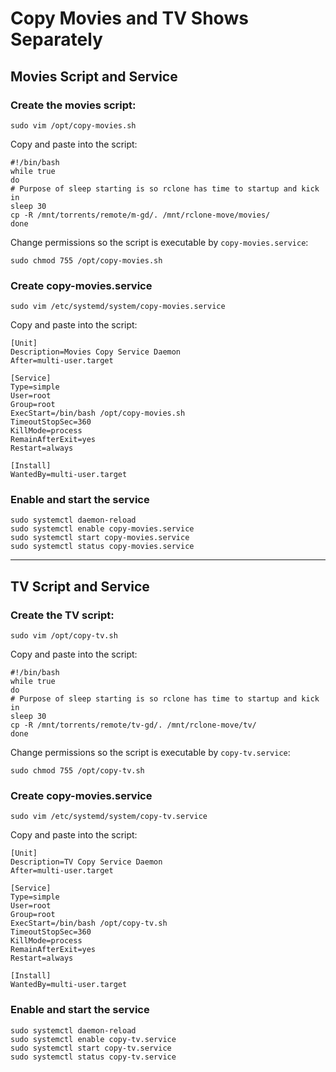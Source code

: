 # Copy Movies and TV Shows Separately
## Movies Script and Service
### Create the movies script:

    sudo vim /opt/copy-movies.sh

Copy and paste into the script:

    #!/bin/bash
    while true
    do
    # Purpose of sleep starting is so rclone has time to startup and kick in
    sleep 30
    cp -R /mnt/torrents/remote/m-gd/. /mnt/rclone-move/movies/
    done

Change permissions so the script is executable by `copy-movies.service`:

    sudo chmod 755 /opt/copy-movies.sh

### Create copy-movies.service

    sudo vim /etc/systemd/system/copy-movies.service
    
Copy and paste into the script:

    [Unit]
    Description=Movies Copy Service Daemon
    After=multi-user.target

    [Service]
    Type=simple
    User=root
    Group=root
    ExecStart=/bin/bash /opt/copy-movies.sh
    TimeoutStopSec=360
    KillMode=process
    RemainAfterExit=yes
    Restart=always

    [Install]
    WantedBy=multi-user.target

### Enable and start the service

    sudo systemctl daemon-reload
    sudo systemctl enable copy-movies.service
    sudo systemctl start copy-movies.service
    sudo systemctl status copy-movies.service

---

## TV Script and Service
### Create the TV script:

    sudo vim /opt/copy-tv.sh

Copy and paste into the script:

    #!/bin/bash
    while true
    do
    # Purpose of sleep starting is so rclone has time to startup and kick in
    sleep 30
    cp -R /mnt/torrents/remote/tv-gd/. /mnt/rclone-move/tv/
    done

Change permissions so the script is executable by `copy-tv.service`:

    sudo chmod 755 /opt/copy-tv.sh

### Create copy-movies.service

    sudo vim /etc/systemd/system/copy-tv.service
    
Copy and paste into the script:

    [Unit]
    Description=TV Copy Service Daemon
    After=multi-user.target

    [Service]
    Type=simple
    User=root
    Group=root
    ExecStart=/bin/bash /opt/copy-tv.sh
    TimeoutStopSec=360
    KillMode=process
    RemainAfterExit=yes
    Restart=always

    [Install]
    WantedBy=multi-user.target

### Enable and start the service

    sudo systemctl daemon-reload
    sudo systemctl enable copy-tv.service
    sudo systemctl start copy-tv.service
    sudo systemctl status copy-tv.service